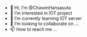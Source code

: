 - 👋 Hi, I’m @ChawinHansasuta
- 👀 I’m interested in IOT project
- 🌱 I’m currently learning IOT server
- 💞️ I’m looking to collaborate on ...
- 📫 How to reach me ...

<!---
ChawinHansasuta/ChawinHansasuta is a ✨ special ✨ repository because its `README.md` (this file) appears on your GitHub profile.
You can click the Preview link to take a look at your changes.
--->

